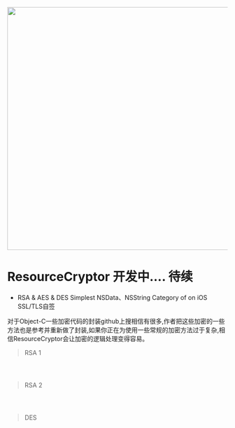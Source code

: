 
<p align="center">
<img src="https://github.com/JadenTeng/ResourceCryptor/blob/master/banner.jpg" width="555"/>
</p>

# ResourceCryptor 开发中.... 待续

* RSA & AES & DES  Simplest NSData、NSString Category of  on iOS  SSL/TLS自签

对于Object-C一些加密代码的封装github上搜相信有很多,作者把这些加密的一些方法也是参考并重新做了封装,如果你正在为使用一些常规的加密方法过于复杂,相信ResourceCryptor会让加密的逻辑处理变得容易。


> RSA  1
```objective-c

   

```

> RSA 2

```objective-c

     

```

> DES

```objective-c
     
    
```
